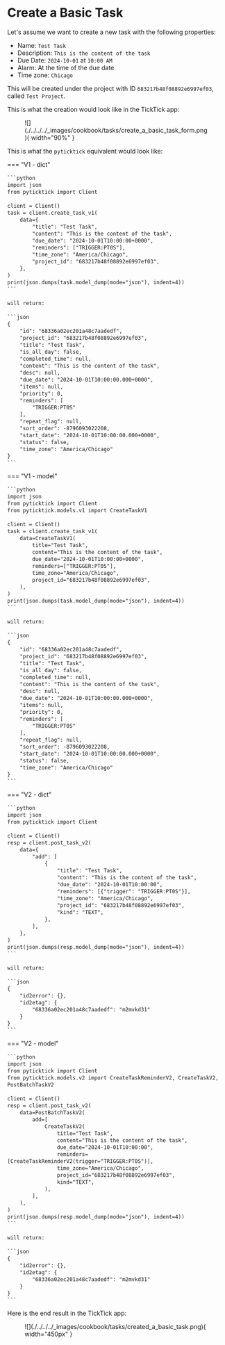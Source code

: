 # Create a Basic Task

Let's assume we want to create a new task with the following properties:

- Name: `Test Task`
- Description: `This is the content of the task`
- Due Date: `2024-10-01` at `10:00 AM`
- Alarm: At the time of the due date
- Time zone: `Chicago`

This will be created under the project with ID `683217b48f08892e6997ef03`, called `Test Project`.

This is what the creation would look like in the TickTick app:

<figure markdown="span">
    ![](./../../../_images/cookbook/tasks/create_a_basic_task_form.png){ width="90%" }
</figure>

This is what the `pyticktick` equivalent would look like:

=== "V1 - dict"

    ```python
    import json
    from pyticktick import Client

    client = Client()
    task = client.create_task_v1(
        data={
            "title": "Test Task",
            "content": "This is the content of the task",
            "due_date": "2024-10-01T10:00:00+0000",
            "reminders": ["TRIGGER:PT0S"],
            "time_zone": "America/Chicago",
            "project_id": "683217b48f08892e6997ef03",
        },
    )
    print(json.dumps(task.model_dump(mode="json"), indent=4))
    ```

    will return:

    ```json
    {
        "id": "68336a02ec201a48c7aadedf",
        "project_id": "683217b48f08892e6997ef03",
        "title": "Test Task",
        "is_all_day": false,
        "completed_time": null,
        "content": "This is the content of the task",
        "desc": null,
        "due_date": "2024-10-01T10:00:00.000+0000",
        "items": null,
        "priority": 0,
        "reminders": [
            "TRIGGER:PT0S"
        ],
        "repeat_flag": null,
        "sort_order": -8796093022208,
        "start_date": "2024-10-01T10:00:00.000+0000",
        "status": false,
        "time_zone": "America/Chicago"
    }
    ```

=== "V1 - model"

    ```python
    import json
    from pyticktick import Client
    from pyticktick.models.v1 import CreateTaskV1

    client = Client()
    task = client.create_task_v1(
        data=CreateTaskV1(
            title="Test Task",
            content="This is the content of the task",
            due_date="2024-10-01T10:00:00+0000",
            reminders=["TRIGGER:PT0S"],
            time_zone="America/Chicago",
            project_id="683217b48f08892e6997ef03",
        ),
    )
    print(json.dumps(task.model_dump(mode="json"), indent=4))
    ```

    will return:

    ```json
    {
        "id": "68336a02ec201a48c7aadedf",
        "project_id": "683217b48f08892e6997ef03",
        "title": "Test Task",
        "is_all_day": false,
        "completed_time": null,
        "content": "This is the content of the task",
        "desc": null,
        "due_date": "2024-10-01T10:00:00.000+0000",
        "items": null,
        "priority": 0,
        "reminders": [
            "TRIGGER:PT0S"
        ],
        "repeat_flag": null,
        "sort_order": -8796093022208,
        "start_date": "2024-10-01T10:00:00.000+0000",
        "status": false,
        "time_zone": "America/Chicago"
    }
    ```

=== "V2 - dict"

    ```python
    import json
    from pyticktick import Client

    client = Client()
    resp = client.post_task_v2(
        data={
            "add": [
                {
                    "title": "Test Task",
                    "content": "This is the content of the task",
                    "due_date": "2024-10-01T10:00:00",
                    "reminders": [{"trigger": "TRIGGER:PT0S"}],
                    "time_zone": "America/Chicago",
                    "project_id": "683217b48f08892e6997ef03",
                    "kind": "TEXT",
                },
            ],
        },
    )
    print(json.dumps(resp.model_dump(mode="json"), indent=4))
    ```

    will return:

    ```json
    {
        "id2error": {},
        "id2etag": {
            "68336a02ec201a48c7aadedf": "m2mvkd31"
        }
    }
    ```

=== "V2 - model"

    ```python
    import json
    from pyticktick import Client
    from pyticktick.models.v2 import CreateTaskReminderV2, CreateTaskV2, PostBatchTaskV2

    client = Client()
    resp = client.post_task_v2(
        data=PostBatchTaskV2(
            add=[
                CreateTaskV2(
                    title="Test Task",
                    content="This is the content of the task",
                    due_date="2024-10-01T10:00:00",
                    reminders=[CreateTaskReminderV2(trigger="TRIGGER:PT0S")],
                    time_zone="America/Chicago",
                    project_id="683217b48f08892e6997ef03",
                    kind="TEXT",
                ),
            ],
        ),
    )
    print(json.dumps(resp.model_dump(mode="json"), indent=4))
    ```

    will return:

    ```json
    {
        "id2error": {},
        "id2etag": {
            "68336a02ec201a48c7aadedf": "m2mvkd31"
        }
    }
    ```

Here is the end result in the TickTick app:

<figure markdown="span">
    ![](./../../../_images/cookbook/tasks/created_a_basic_task.png){ width="450px" }
</figure>
